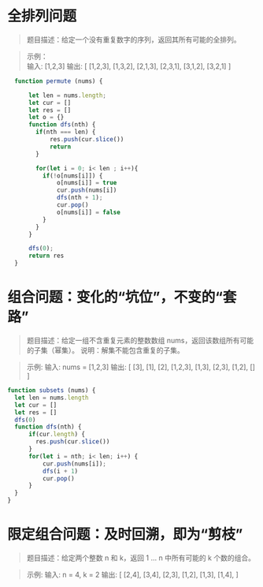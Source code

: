 # 全排列问题
> 题目描述：给定一个没有重复数字的序列，返回其所有可能的全排列。

>示例：   
输入: [1,2,3]
输出: [
[1,2,3],
[1,3,2],
[2,1,3],
[2,3,1],
[3,1,2],
[3,2,1]
]

```js
  function permute (nums) {

      let len = nums.length;
      let cur = []
      let res = []
      let o = {}
      function dfs(nth) {
        if(nth === len) {
            res.push(cur.slice())
            return
        }

        for(let i = 0; i< len ; i++){
          if(!o[nums[i]]) {
              o[nums[i]] = true
              cur.push(nums[i])
              dfs(nth + 1);
              cur.pop()
              o[nums[i]] = false
          }
        }
      }

      dfs(0);
      return res
  }

```
# 组合问题：变化的“坑位”，不变的“套路”
>题目描述：给定一组不含重复元素的整数数组 nums，返回该数组所有可能的子集（幂集）。
说明：解集不能包含重复的子集。

>示例: 输入: nums = [1,2,3]
输出:
[
[3],
[1],
[2],
[1,2,3],
[1,3],
[2,3],
[1,2],
[]
]

```js
function subsets (nums) {
  let len = nums.length
  let cur = []
  let res = []
  dfs(0)
  function dfs(nth) {
      if(cur.length) {
        res.push(cur.slice())
      }
      for(let i = nth; i< len; i++) {
          cur.push(nums[i]);
          dfs(i + 1)
          cur.pop()
      }
  }
}
```

# 限定组合问题：及时回溯，即为“剪枝”  
> 题目描述：给定两个整数 n 和 k，返回 1 ... n 中所有可能的 k 个数的组合。

> 示例: 输入: n = 4, k = 2
输出:
[
[2,4],
[3,4],
[2,3],
[1,2],
[1,3],
[1,4],
]

```js

```